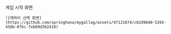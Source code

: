 <div>
  <div>
    <p>게임 시작 화면</p>
      
    ![캐릭터 선택 화면](https://github.com/springhana/mygallag/assets/97121074/c82d96d0-5265-458b-8fbc-7eb89d362418)
    
  <div>
</div>

